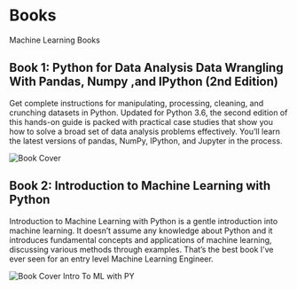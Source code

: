 # Books

Machine Learning Books

## Book 1: Python for Data Analysis Data Wrangling With Pandas, Numpy ,and IPython (2nd Edition)

Get complete instructions for manipulating, processing, cleaning, and crunching datasets in Python. Updated for Python 3.6, the second edition of this hands-on guide is packed with practical case studies that show you how to solve a broad set of data analysis problems effectively. You’ll learn the latest versions of pandas, NumPy, IPython, and Jupyter in the process.

![Book Cover](https://image.ebooks.com/previews/095/095871/095871448/095871448.jpg)

## Book 2: Introduction to Machine Learning with Python

Introduction to Machine Learning with Python is a gentle introduction into machine learning. It doesn’t assume any knowledge about Python and it introduces fundamental concepts and applications of machine learning, discussing various methods through examples. That’s the best book I’ve ever seen for an entry level Machine Learning Engineer.

![Book Cover Intro To ML with PY](https://kbimages1-a.akamaihd.net/17f5a317-8bc1-41c2-a04a-e7137aeef4ca/1200/1200/False/introduction-to-machine-learning-with-python.jpg)
